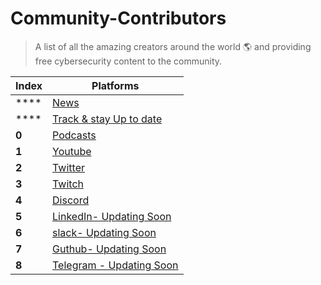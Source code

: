# Community-Contributors

> A list of all the amazing creators around the world 🌎 and providing free cybersecurity content to the community.

Index | Platforms 
--- | ---
**** | [News](news.md)
**** | [Track & stay Up to date](StayUptoDate.md)
**0** | [Podcasts](podcasts.md)
**1** | [Youtube](YouTube/Readme.md)
**2** | [Twitter](twitter.md) 
**3** | [Twitch](twitch.md)
**4** | [Discord](discord.md)
**5** | [LinkedIn- Updating Soon](linkedin.md) 
**6** | [slack- Updating Soon](slack,md)
**7** | [Guthub- Updating Soon](github.md) 
**8** | [Telegram - Updating Soon](telegram.md)
